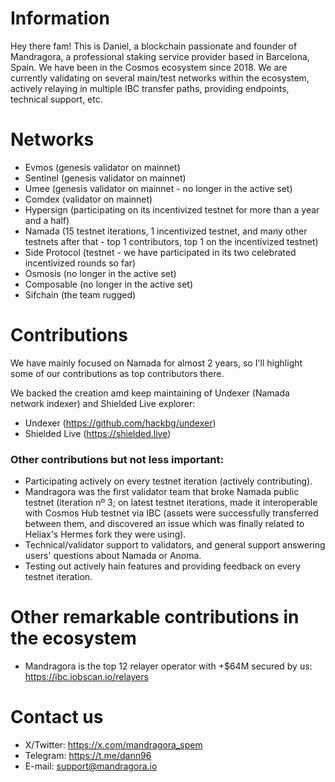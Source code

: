 # Information

Hey there fam! This is Daniel, a blockchain passionate and founder of Mandragora, a professional staking service provider based in Barcelona, Spain. We have been in the Cosmos ecosystem since 2018. We are currently validating on several main/test networks within the ecosystem, actively relaying in multiple IBC transfer paths, providing endpoints, technical support, etc.

# Networks

 - Evmos (genesis validator on mainnet)
 - Sentinel (genesis validator on mainnet)
 - Umee (genesis validator on mainnet - no longer in the active set)
 - Comdex (validator on mainnet)
 - Hypersign (participating on its incentivized testnet for more than a year and a half)
 - Namada (15 testnet iterations, 1 incentivized testnet, and many other testnets after that - top 1 contributors, top 1 on the incentivized testnet)
 - Side Protocol (testnet - we have participated in its two celebrated incentivized rounds so far)
 - Osmosis (no longer in the active set)
 - Composable (no longer in the active set)
 - Sifchain (the team rugged)

# Contributions

We have mainly focused on Namada for almost 2 years, so I'll highlight some of our contributions as top contributors there.

We backed the creation amd keep maintaining of Undexer (Namada network indexer) and Shielded Live explorer:
- Undexer (https://github.com/hackbg/undexer)
- Shielded Live (https://shielded.live)
### Other contributions but not less important:
- Participating actively on every testnet iteration (actively contributing).
- Mandragora was the first validator team that broke Namada public testnet (iteration nº 3; on latest testnet iterations, made it interoperable with Cosmos Hub testnet via IBC (assets were successfully transferred between them, and discovered an issue which was finally related to Heliax's Hermes fork they were using).
- Technical/validator support to validators, and general support answering users' questions about Namada or Anoma.
- Testing out actively hain features and providing feedback on every testnet iteration.

# Other remarkable contributions in the ecosystem 

- Mandragora is the top 12 relayer operator with +$64M secured by us: https://ibc.iobscan.io/relayers


# Contact us

- X/Twitter: https://x.com/mandragora_spem
- Telegram: https://t.me/dann96
- E-mail: support@mandragora.io
